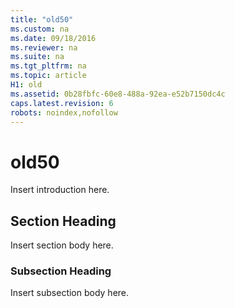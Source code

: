 ```yaml
---
title: "old50"
ms.custom: na
ms.date: 09/18/2016
ms.reviewer: na
ms.suite: na
ms.tgt_pltfrm: na
ms.topic: article
H1: old
ms.assetid: 0b28fbfc-60e8-488a-92ea-e52b7150dc4c
caps.latest.revision: 6
robots: noindex,nofollow
---
```

# old50
Insert introduction here.  
  
## Section Heading  
 Insert section body here.  
  
### Subsection Heading  
 Insert subsection body here.